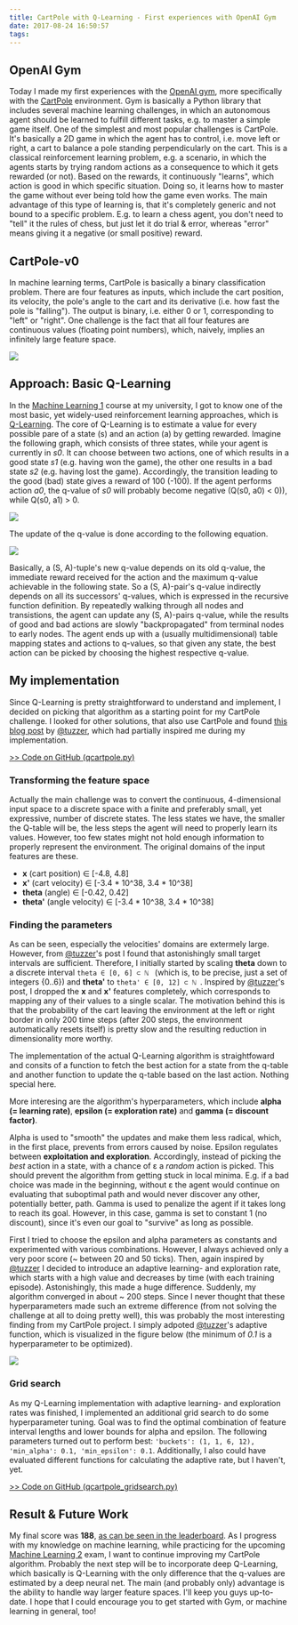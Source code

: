 ```yaml
---
title: CartPole with Q-Learning - First experiences with OpenAI Gym
date: 2017-08-24 16:50:57
tags:
---
```

## OpenAI Gym
Today I made my first experiences with the [OpenAI gym](https://gym.openai.com), more specifically with the [CartPole](https://gym.openai.com/envs/CartPole-v0) environment. Gym is basically a Python library that includes several machine learning challenges, in which an autonomous agent should be learned to fulfill different tasks, e.g. to master a simple game itself. One of the simplest and most popular challenges is CartPole. It's basically a 2D game in which the agent has to control, i.e. move left or right, a cart to balance a pole standing perpendicularly on the cart. This is a classical reinforcement learning problem, e.g. a scenario, in which the agents starts by trying random actions as a consequence to which it gets rewarded (or not). Based on the rewards, it continuously "learns", which action is good in which specific situation. Doing so, it learns how to master the game without ever being told how the game even works. The main advantage of this type of learning is, that it's completely generic and not bound to a specific problem. E.g. to learn a chess agent, you don't need to "tell" it the rules of chess, but just let it do trial & error, whereas "error" means giving it a negative (or small positive) reward.

## CartPole-v0
In machine learning terms, CartPole is basically a binary classification problem. There are four features as inputs, which include the cart position, its velocity, the pole's angle to the cart and its derivative (i.e. how fast the pole is "falling"). The output is binary, i.e. either 0 or 1, corresponding to "left" or "right". One challenge is the fact that all four features are continuous values (floating point numbers), which, naively, implies an infinitely large feature space.

![](https://apps.muetsch.io/images/o:auto?image=https://muetsch.io/images/cartpole1.jpg)

## Approach: Basic Q-Learning
In the [Machine Learning 1](https://his.anthropomatik.kit.edu/english/28_315.php) course at my university, I got to know one of the most basic, yet widely-used reinforcement learning approaches, which is [Q-Learning](http://mnemstudio.org/path-finding-q-learning-tutorial.htm). The core of Q-Learning is to estimate a value for every possible pare of a state (s) and an action (a) by getting rewarded. Imagine the following graph, which consists of three states, while your agent is currently in _s0_. It can choose between two actions, one of which results in a good state _s1_ (e.g. having won the game), the other one results in a bad state _s2_ (e.g. having lost the game). Accordingly, the transition leading to the good (bad) state gives a reward of 100 (-100). If the agent performs action _a0_, the q-value of _s0_ will probably become negative (Q(s0, a0) < 0)), while Q(s0, a1) > 0.

![](https://apps.muetsch.io/images/o:auto?image=https://muetsch.io/images/cartpole2.png)

The update of the q-value is done according to the following equation.

![](https://apps.muetsch.io/images/o:auto?image=https://muetsch.io/images/cartpole3.png)

Basically, a (S, A)-tuple's new q-value depends on its old q-value, the immediate reward received for the action and the maximum q-value achievable in the following state. So a (S, A)-pair's q-value indirectly depends on all its successors' q-values, which is expressed in the recursive function definition. By repeatedly walking through all nodes and transistions, the agent can update any (S, A)-pairs q-value, while the results of good and bad actions are slowly "backpropagated" from terminal nodes to early nodes. The agent ends up with a (usually multidimensional) table mapping states and actions to q-values, so that given any state, the best action can be picked by choosing the highest respective q-value.

## My implementation
Since Q-Learning is pretty straightforward to understand and implement, I decided on picking that algorithm as a starting point for my CartPole challenge. I looked for other solutions, that also use CartPole and found [this blog post](https://medium.com/@tuzzer/cart-pole-balancing-with-q-learning-b54c6068d947) by [@tuzzer](https://medium.com/@tuzzer), which had partially inspired me during my implementation. 

[>> Code on GitHub (qcartpole.py)](https://gist.github.com/muety/af0b8476ae4106ec098fea1dfe57f578)

### Transforming the feature space
Actually the main challenge was to convert the continuous, 4-dimensional input space to a discrete space with a finite and preferably small, yet expressive, number of discrete states. The less states we have, the smaller the Q-table will be, the less steps the agent will need to properly learn its values. However, too few states might not hold enough information to properly represent the environment. The original domains of the input features are these.

* __x__ (cart position) ∈ [-4.8, 4.8]
* __x'__ (cart velocity) ∈ [-3.4 * 10^38, 3.4 * 10^38]
* __theta__ (angle) ∈ [-0.42, 0.42]
* __theta'__ (angle velocity) ∈ [-3.4 * 10^38, 3.4 * 10^38]

### Finding the parameters
As can be seen, especially the velocities' domains are extermely large. However, from [@tuzzer](https://medium.com/@tuzzer)'s post I found that astonishingly small target intervals are sufficient. Therefore, I initially started by scaling __theta__ down to a discrete interval `theta ∈ [0, 6] ⊂ ℕ ` (which is, to be precise, just a set of integers {0..6}) and __theta'__ to `theta' ∈ [0, 12] ⊂ ℕ `. Inspired by [@tuzzer](https://medium.com/@tuzzer/)'s post, I dropped the __x__ and __x'__ features completely, which corresponds to mapping any of their values to a single scalar. The motivation behind this is that the probability of the cart leaving the environment at the left or right border in only 200 time steps (after 200 steps, the environment automatically resets itself) is pretty slow and the resulting reduction in dimensionality more worthy. 

The implementation of the actual Q-Learning algorithm is straightfoward and consits of a function to fetch the best action for a state from the q-table and another function to update the q-table based on the last action. Nothing special here.

More interesing are the algorithm's hyperparameters, which include __alpha (= learning rate)__, __epsilon (= exploration rate)__ and __gamma (= discount factor)__.

Alpha is used to "smooth" the updates and make them less radical, which, in the first place, prevents from errors caused by noise. Epsilon regulates between __exploitation and exploration__. Accordingly, instead of picking the _best_ action in a state, with a chance of ε a _random_ action is picked. This should prevent the algorithm from getting stuck in local minima. E.g. if a bad choice was made in the beginning, without ε the agent would continue on evaluating that suboptimal path and would never discover any other, potentially better, path. Gamma is used to penalize the agent if it takes long to reach its goal. However, in this case, gamma is set to constant 1 (no discount), since it's even our goal to "survive" as long as possible. 

First I tried to choose the epsilon and alpha parameters as constants and experimented with various combinations. However, I always achieved only a very poor score (~ between 20 and 50 ticks). Then, again inspired by [@tuzzer](https://medium.com/@tuzzer/) I decided to introduce an adaptive learning- and exploration rate, which starts with a high value and decreases by time (with each training episode). Astonishingly, this made a huge difference. Suddenly, my algorithm converged in about ~ 200 steps. Since I never thought that these hyperparameters made such an extreme difference (from not solving the challenge at all to doing pretty well), this was probably the most interesting finding from my CartPole project. I simply adpoted [@tuzzer](https://medium.com/@tuzzer/)'s adaptive function, which is visualized in the figure below (the minimum of _0.1_ is a hyperparameter to be optimized).

![](https://apps.muetsch.io/images/o:auto?image=https://muetsch.io/images/cartpole4.png)

### Grid search
As my Q-Learning implementation with adaptive learning- and exploration rates was finished, I implemented an additional grid search to do some hyperparameter tuning. Goal was to find the optimal combination of feature interval lengths and lower bounds for alpha and epsilon. The following parameters turned out to perform best: `'buckets': (1, 1, 6, 12), 'min_alpha': 0.1, 'min_epsilon': 0.1`. Additionally, I also could have evaluated different functions for calculating the adaptive rate, but I haven't, yet. 

[>> Code on GitHub (qcartpole_gridsearch.py)](https://gist.github.com/muety/87b442fce7f7d58606f462191c6d6033)

## Result & Future Work
My final score was __188__, [as can be seen in the leaderboard](https://gym.openai.com/evaluations/eval_emRbuGdHRnWoJuMUnPwd1Q). As I progress with my knowledge on machine learning, while practicing for the upcoming [Machine Learning 2](http://www.aifb.kit.edu/web/Lehre/Vorlesung_Maschinelles_Lernen_2_%E2%80%93_Fortgeschrittene_Verfahren/en) exam, I want to continue improving my CartPole algorithm. Probably the next step will be to incorporate deep Q-Learning, which basically is Q-Learning with the only difference that the q-values are estimated by a deep neural net. The main (and probably only) advantage is the ability to handle way larger feature spaces. I'll keep you guys up-to-date. I hope that I could encourage you to get started with Gym, or machine learning in general, too!